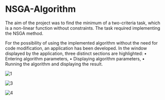 # NSGA-Algorithm
The aim of the project was to find the minimum of a two-criteria task, which is a non-linear function without constraints. The task required implementing the NSGA method.

For the possibility of using the implemented algorithm without the need for code modification, an application has been developed. In the window displayed by the application, three distinct sections are highlighted:
• Entering algorithm parameters,
• Displaying algorithm parameters,
• Running the algorithm and displaying the result.

![1](https://github.com/MPerskawiec/NSGA-Algorithm/assets/96746401/6806c6c1-5d9e-40bf-baf4-a7a44d5590bb)

![3](https://github.com/MPerskawiec/NSGA-Algorithm/assets/96746401/7da46b0c-a279-47fa-be5d-02b6d4adc853)

![4](https://github.com/MPerskawiec/NSGA-Algorithm/assets/96746401/7f418212-e51e-420b-bfef-18c1b0cb43a8)
